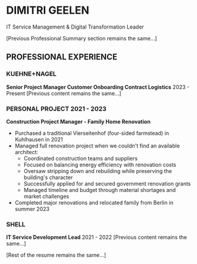 # DIMITRI GEELEN
IT Service Management & Digital Transformation Leader

[Previous Professional Summary section remains the same...]

## PROFESSIONAL EXPERIENCE

### KUEHNE+NAGEL
**Senior Project Manager Customer Onboarding Contract Logistics**        2023 - Present
[Previous content remains the same...]

### PERSONAL PROJECT                                                    2021 - 2023  
**Construction Project Manager - Family Home Renovation**
- Purchased a traditional Vierseitenhof (four-sided farmstead) in Kuhlhausen in 2021
- Managed full renovation project when we couldn't find an available architect:
  * Coordinated construction teams and suppliers
  * Focused on balancing energy efficiency with renovation costs 
  * Oversaw stripping down and rebuilding while preserving the building's character
  * Successfully applied for and secured government renovation grants
  * Managed timeline and budget through material shortages and market challenges
- Completed major renovations and relocated family from Berlin in summer 2023

### SHELL
**IT Service Development Lead**                                         2021 - 2022
[Previous content remains the same...]

[Rest of the resume remains the same...]